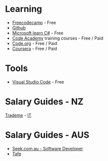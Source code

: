 # Learning

* [Freecodecamp](https://www.freecodecamp.org/) - Free
* [Github](https://github.com)
* [Microsoft learn C#](https://dotnet.microsoft.com/en-us/learn/csharp) - Free
* [Code Academy](https://www.codecademy.com) training courses - Free / Paid
* [Code.org](https://code.org/learn) - Free / Paid
* [Coursera](https://www.coursera.org/) - Free / Paid

# Tools

* [Visual Studio Code](https://code.visualstudio.com/) - Free

# Salary Guides - NZ

[Trademe](https://www.trademe.co.nz/c/jobs/product/salary-guide) - [IT](https://www.trademe.co.nz/a/jobs/salary-guide/it)

# Salary Guides - AUS

* [Seek.com.au - Software Developer](https://www.seek.com.au/career-advice/role/software-developer)
* [Tafe](https://www.tafensw.edu.au/)